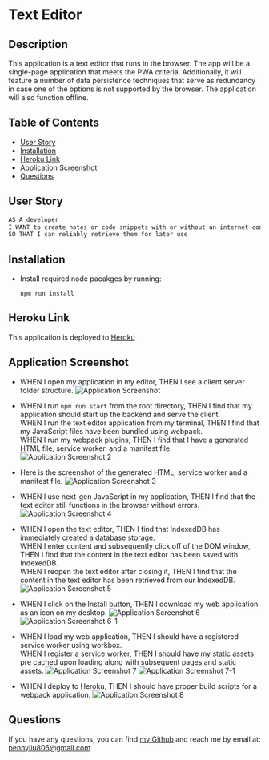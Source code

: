 # Text Editor

## Description
This application is a text editor that runs in the browser. The app will be a single-page application that meets the PWA criteria. Additionally, it will feature a number of data persistence techniques that serve as redundancy in case one of the options is not supported by the browser. The application will also function offline.

## Table of Contents
  * [User Story](#user-story)
  * [Installation](#installation)
  * [Heroku Link](#heroku-link)
  * [Application Screenshot](#application-screenshot)
  * [Questions](#questions)  

## User Story
```md
AS A developer
I WANT to create notes or code snippets with or without an internet connection
SO THAT I can reliably retrieve them for later use
```

## Installation
- Install required node pacakges by running:
    ```
    npm run install
    ```

## Heroku Link
This application is deployed to [Heroku](https://a-good-text-editor.herokuapp.com/)

## Application Screenshot
- WHEN I open my application in my editor, THEN I see a client server folder structure.
![Application Screenshot](asset/images/picture1.png)

- WHEN I run `npm run start` from the root directory, THEN I find that my application should start up the backend and serve the client. </br>
WHEN I run the text editor application from my terminal, THEN I find that my JavaScript files have been bundled using webpack. </br>
WHEN I run my webpack plugins, THEN I find that I have a generated HTML file, service worker, and a manifest file. </br>
![Application Screenshot 2](asset/images/picture2.png)

- Here is the screenshot of the generated HTML, service worker and a manifest file.
![Application Screenshot 3](asset/images/picture3.png)

- WHEN I use next-gen JavaScript in my application, THEN I find that the text editor still functions in the browser without errors.
![Application Screenshot 4](asset/images/picture4.png)

- WHEN I open the text editor, THEN I find that IndexedDB has immediately created a database storage.</br>
WHEN I enter content and subsequently click off of the DOM window, THEN I find that the content in the text editor has been saved with IndexedDB.</br>
WHEN I reopen the text editor after closing it, THEN I find that the content in the text editor has been retrieved from our IndexedDB.</br>
![Application Screenshot 5](asset/images/picture5.png)

- WHEN I click on the Install button, THEN I download my web application as an icon on my desktop.
![Application Screenshot 6](asset/images/picture6.png)
![Application Screenshot 6-1](asset/images/picture6-1.png)

- WHEN I load my web application, THEN I should have a registered service worker using workbox. </br>
WHEN I register a service worker, THEN I should have my static assets pre cached upon loading along with subsequent pages and static assets.
![Application Screenshot 7](asset/images/picture7.png)
![Application Screenshot 7-1](asset/images/picture7-1.png)

- WHEN I deploy to Heroku, THEN I should have proper build scripts for a webpack application.
![Application Screenshot 8](asset/images/picture8.png)

## Questions
If you have any questions, you can find [my Github](https://github.com/PennyLIU2022) and reach me by email at: pennyliu806@gmail.com